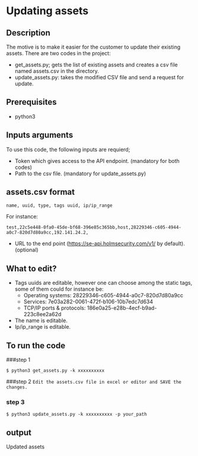 # Updating assets 

## Description 
The motive is to make it easier for the customer to update their existing assets. There are two codes in the project: 
* get_assets.py; gets the list of existing assets and creates a csv file named assets.csv in the directory.
* update_assets.py: takes the modified CSV file and send a request for update. 

 
 
## Prerequisites
* python3

## Inputs arguments
To use this code, the following inputs are requierd; 
* Token which gives access to the API endpoint. (mandatory for both codes)
* Path to the csv file. (mandatory for update_assets.py)





## assets.csv format
```
name, uuid, type, tags uuid, ip/ip_range
```

For instance: 

```
test,22c5e448-0fa0-45de-bf68-396e85c365bb,host,28229346-c605-4944-a0c7-820d7d80a9cc,192.141.24.2,
```
* URL to the end point (https://se-api.holmsecurity.com/v1/ by default). (optional)

## What to edit?

* Tags uuids are editable, however one can choose among the static tags, some of them could for instance be: 
    * Operating systems: 28229346-c605-4944-a0c7-820d7d80a9cc
    * Services: 7e03a282-0061-472f-b106-10b7edc7d634
    * TCP/IP ports & protocols: 186e0a25-e28b-4ecf-b9ad-223c8ee2a62d
* The name is editable.
* Ip/ip_range is editable.



## To run the code 
###step 1

```
$ python3 get_assets.py -k xxxxxxxxxx 
```
###step 2 
`
Edit the assets.csv file in excel or editor and SAVE the changes.
`
### step 3 
```
$ python3 update_assets.py -k xxxxxxxxxx -p your_path
```


##  output
Updated assets
